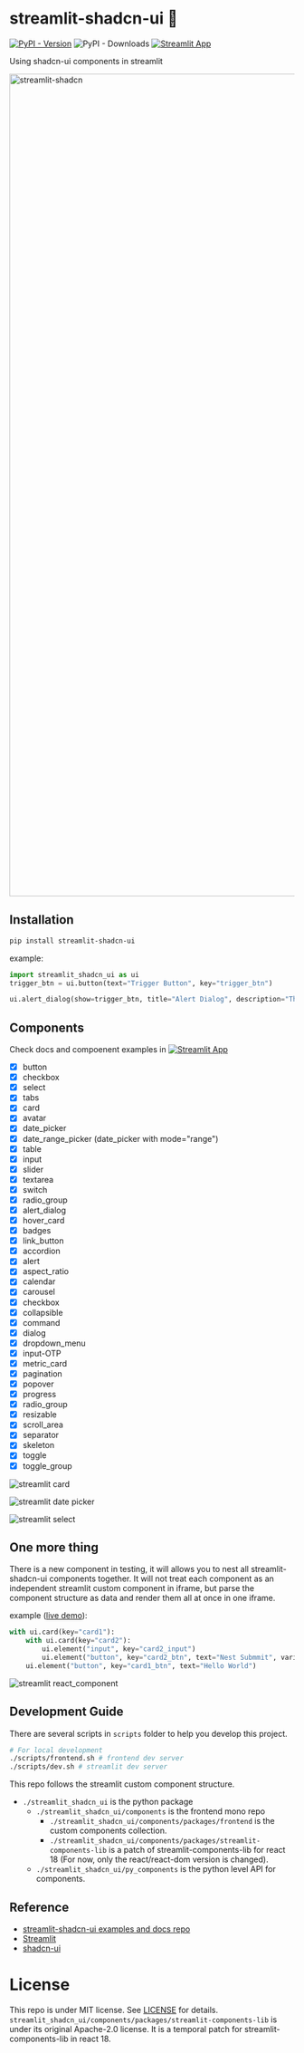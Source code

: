 # streamlit-shadcn-ui :construction:

[![PyPI - Version](https://img.shields.io/pypi/v/streamlit-shadcn-ui)](https://pypi.org/project/streamlit-shadcn-ui/)
![PyPI - Downloads](https://img.shields.io/pypi/dm/streamlit-shadcn-ui)
[![Streamlit App](https://static.streamlit.io/badges/streamlit_badge_black_white.svg)](https://shadcn.streamlit.app/)

Using shadcn-ui components in streamlit

<img width="1453" alt="streamlit-shadcn" src="https://github.com/ObservedObserver/streamlit-shadcn-ui/assets/22167673/75620347-9e9c-454c-a7ce-381d7464c519">

## Installation

```bash
pip install streamlit-shadcn-ui
```

example:

```py
import streamlit_shadcn_ui as ui
trigger_btn = ui.button(text="Trigger Button", key="trigger_btn")

ui.alert_dialog(show=trigger_btn, title="Alert Dialog", description="This is an alert dialog", confirm_label="OK", cancel_label="Cancel", key="alert_dialog1")

```

## Components

Check docs and compoenent examples in [![Streamlit App](https://static.streamlit.io/badges/streamlit_badge_black_white.svg)](https://shadcn.streamlit.app/)

+ [x] button
+ [x] checkbox
+ [x] select
+ [x] tabs
+ [x] card
+ [x] avatar
+ [x] date_picker
+ [x] date_range_picker (date_picker with mode="range")
+ [x] table
+ [x] input
+ [x] slider
+ [x] textarea
+ [x] switch
+ [x] radio_group
+ [x] alert_dialog
+ [x] hover_card
+ [x] badges
+ [x] link_button
+ [x] accordion
+ [x] alert
+ [x] aspect_ratio
+ [x] calendar
+ [x] carousel
+ [x] checkbox
+ [x] collapsible
+ [x] command
+ [x] dialog
+ [x] dropdown_menu
+ [x] input-OTP
+ [x] metric_card
+ [x] pagination
+ [x] popover
+ [x] progress
+ [x] radio_group
+ [x] resizable
+ [x] scroll_area
+ [x] separator
+ [x] skeleton
+ [x] toggle
+ [x] toggle_group

![streamlit card](https://github.com/ObservedObserver/streamlit-shadcn-ui/assets/22167673/799b9235-96a6-406e-b270-e685de9ba5fd)

![streamlit date picker](https://github.com/ObservedObserver/streamlit-shadcn-ui/assets/22167673/8c32c4e0-8aaf-421d-b459-bceb63f1dd0a)

![streamlit select](https://github.com/ObservedObserver/streamlit-shadcn-ui/assets/22167673/f5a6eb8d-163f-4a7b-b88b-9b962d32dc1b)

## One more thing

There is a new component in testing, it will allows you to nest all streamlit-shadcn-ui components together.
It will not treat each component as an independent streamlit custom component in iframe, but parse the component structure as data and render them all at once in one iframe.

example ([live demo](https://shadcn.streamlit.app/Experiment(Cool))):

```py
with ui.card(key="card1"):
    with ui.card(key="card2"):
        ui.element("input", key="card2_input")
        ui.element("button", key="card2_btn", text="Nest Submmit", variant="outline")
    ui.element("button", key="card1_btn", text="Hello World")
```

![streamlit react_component](https://github.com/ObservedObserver/streamlit-shadcn-ui/assets/22167673/ab40ed25-cc41-4630-adc9-7d604e44d538)

## Development Guide

There are several scripts in `scripts` folder to help you develop this project.

```sh
# For local development
./scripts/frontend.sh # frontend dev server
./scripts/dev.sh # streamlit dev server
```

This repo follows the streamlit custom component structure.

+ `./streamlit_shadcn_ui` is the python package
  + `./streamlit_shadcn_ui/components` is the frontend mono repo
    + `./streamlit_shadcn_ui/components/packages/frontend` is the custom components collection.
    + `./streamlit_shadcn_ui/components/packages/streamlit-components-lib` is a patch of streamlit-components-lib for react 18 (For now, only the react/react-dom version is changed).
  + `./streamlit_shadcn_ui/py_components` is the python level API for components.

## Reference

+ [streamlit-shadcn-ui examples and docs repo](https://github.com/ObservedObserver/steamlit-shadcn-ui-docs)
+ [Streamlit](https://streamlit.io/)
+ [shadcn-ui](https://ui.shadcn.com/)

# License

This repo is under MIT license. See [LICENSE](LICENSE) for details.
`streamlit_shadcn_ui/components/packages/streamlit-components-lib` is under its original Apache-2.0 license. It is a temporal patch for streamlit-components-lib in react 18.
